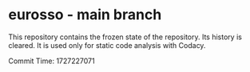 # eurosso - main branch

This repository contains the frozen state of the repository.
Its history is cleared. It is used only for static code
analysis with Codacy.

Commit Time: 1727227071